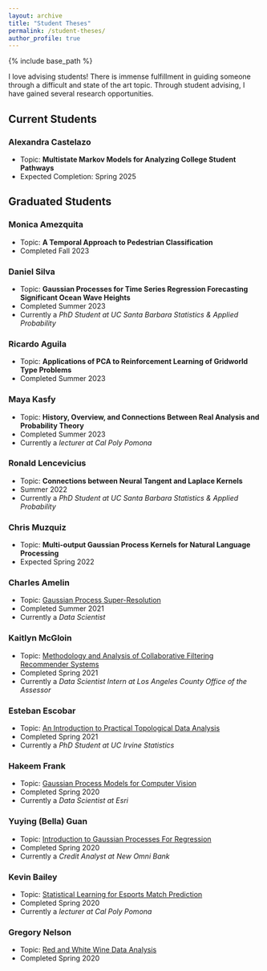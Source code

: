 ```yaml
---
layout: archive
title: "Student Theses"
permalink: /student-theses/
author_profile: true
---
```


{% include base_path %}

I love advising students!  There is immense fulfillment in guiding someone through a difficult and state of the art topic.  Through student advising, I have gained several research opportunities.

## Current Students

### Alexandra Castelazo

* Topic: **Multistate Markov Models for Analyzing College Student Pathways**
* Expected Completion: Spring 2025

## Graduated Students

### Monica Amezquita

* Topic: **A Temporal Approach to Pedestrian Classification**
* Completed Fall 2023

### Daniel Silva

* Topic: **Gaussian Processes for Time Series Regression Forecasting Significant Ocean Wave Heights**
* Completed Summer 2023
* Currently a *PhD Student at UC Santa Barbara Statistics & Applied Probability*

### Ricardo Aguila

* Topic: **Applications of PCA to Reinforcement Learning of Gridworld Type Problems**
* Completed Summer 2023

### Maya Kasfy

* Topic: **History, Overview, and Connections Between Real Analysis and Probability Theory**
* Completed Summer 2023
* Currently a *lecturer at Cal Poly Pomona*

### Ronald Lencevicius

* Topic: **Connections between Neural Tangent and Laplace Kernels**
* Summer 2022
* Currently a *PhD Student at UC Santa Barbara Statistics & Applied Probability*

### Chris Muzquiz

* Topic: **Multi-output Gaussian Process Kernels for Natural Language Processing**
* Expected Spring 2022

### Charles Amelin

* Topic: [Gaussian Process Super-Resolution](https://scholarworks.calstate.edu/downloads/vh53x1825)
* Completed Summer 2021
* Currently a *Data Scientist*

### Kaitlyn McGloin

* Topic: [Methodology and Analysis of Collaborative Filtering Recommender Systems](https://scholarworks.calstate.edu/concern/theses/37720j60b)
* Completed Spring 2021
* Currently a *Data Scientist Intern at Los Angeles County Office of the Assessor*

### Esteban Escobar

* Topic: [An Introduction to Practical Topological Data Analysis](https://scholarworks.calstate.edu/downloads/td96k8043)
* Completed Spring 2021
* Currently a *PhD Student at UC Irvine Statistics*

### Hakeem Frank

* Topic: [Gaussian Process Models for Computer Vision](https://scholarworks.calstate.edu/downloads/jm214v353?locale=en)
* Completed Spring 2020
* Currently a *Data Scientist at Esri*

### Yuying (Bella) Guan

* Topic: [Introduction to Gaussian Processes For Regression](https://scholarworks.calstate.edu/downloads/pn89d861h?locale=en)
* Completed Spring 2020
* Currently a *Credit Analyst at New Omni Bank*

### Kevin Bailey

* Topic: [Statistical Learning for Esports Match Prediction](https://scholarworks.calstate.edu/downloads/kw52jb221?locale=en)
* Completed Spring 2020
* Currently a *lecturer at Cal Poly Pomona*

### Gregory Nelson

* Topic: [Red and White Wine Data Analysis](https://scholarworks.calstate.edu/downloads/mg74qp13p)
* Completed Spring 2020
